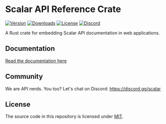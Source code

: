 # Scalar API Reference Crate

[![Version](https://img.shields.io/crates/v/scalar-api-reference)](https://crates.io/crates/scalar-api-reference)
[![Downloads](https://img.shields.io/crates/d/scalar-api-reference)](https://crates.io/crates/scalar-api-reference)
[![License](https://img.shields.io/crates/l/scalar-api-reference)](https://crates.io/crates/scalar-api-reference)
[![Discord](https://img.shields.io/discord/1135330207960678410?style=flat&color=5865F2)](https://discord.gg/scalar)

A Rust crate for embedding Scalar API documentation in web applications.

## Documentation

[Read the documentation here](https://guides.scalar.com/scalar/scalar-api-references/integrations/rust)

## Community

We are API nerds. You too? Let's chat on Discord: <https://discord.gg/scalar>

## License

The source code in this repository is licensed under [MIT](https://github.com/scalar/scalar/blob/main/LICENSE).
